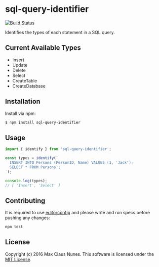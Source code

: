 sql-query-identifier
===================

[![Build Status](https://travis-ci.org/maxcnunes/sql-query-identifier.svg?branch=master)](https://travis-ci.org/sql-query-identifier)

Identifies the types of each statement in a SQL query.

## Current Available Types

* Insert
* Update
* Delete
* Select
* CreateTable
* CreateDatabase

## Installation

Install via npm:

```bash
$ npm install sql-query-identifier
```

## Usage

```js
import { identify } from 'sql-query-identifier';

const types = identify(`
  INSERT INTO Persons (PersonID, Name) VALUES (1, 'Jack');
  SELECT * FROM Persons';
`);

console.log(types);
// [ 'Insert', 'Select' ]
```

## Contributing

It is required to use [editorconfig](http://editorconfig.org/) and please write and run specs before pushing any changes:

```js
npm test
```

## License

Copyright (c) 2016 Max Claus Nunes. This software is licensed under the [MIT License](http://raw.github.com/maxcnunes/sql-query-identifier/master/LICENSE).
